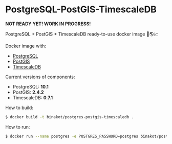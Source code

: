 # PostgreSQL-PostGIS-TimescaleDB

**NOT READY YET! WORK IN PROGRESS!**

PostgreSQL + PostGIS + TimescaleDB ready-to-use docker image 🐘🌎📈

Docker image with:
* [PostgreSQL](https://www.postgresql.org/)
* [PostGIS](http://postgis.net/)
* [TimescaleDB](https://www.timescale.com/)

Current versions of components:
* PostgreSQL: **10.1**
* PostGIS: **2.4.2**
* TimescaleDB: **0.7.1**

How to build:

```bash
$ docker build -t binakot/postgres-postgis-timescaledb .
```

How to run:

```bash
$ docker run --name postgres -e POSTGRES_PASSWORD=postgres binakot/postgres-postgis-timescaledb
```
